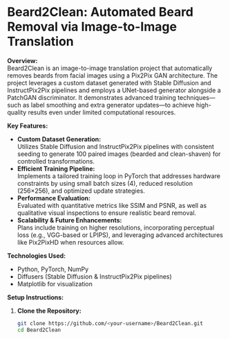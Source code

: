 # Beard2Clean: Automated Beard Removal via Image-to-Image Translation

**Overview:**  
Beard2Clean is an image-to-image translation project that automatically removes beards from facial images using a Pix2Pix GAN architecture. The project leverages a custom dataset generated with Stable Diffusion and InstructPix2Pix pipelines and employs a UNet-based generator alongside a PatchGAN discriminator. It demonstrates advanced training techniques—such as label smoothing and extra generator updates—to achieve high-quality results even under limited computational resources.

**Key Features:**
- **Custom Dataset Generation:**  
  Utilizes Stable Diffusion and InstructPix2Pix pipelines with consistent seeding to generate 100 paired images (bearded and clean-shaven) for controlled transformations.
- **Efficient Training Pipeline:**  
  Implements a tailored training loop in PyTorch that addresses hardware constraints by using small batch sizes (4), reduced resolution (256×256), and optimized update strategies.
- **Performance Evaluation:**  
  Evaluated with quantitative metrics like SSIM and PSNR, as well as qualitative visual inspections to ensure realistic beard removal.
- **Scalability & Future Enhancements:**  
  Plans include training on higher resolutions, incorporating perceptual loss (e.g., VGG-based or LPIPS), and leveraging advanced architectures like Pix2PixHD when resources allow.

**Technologies Used:**
- Python, PyTorch, NumPy
- Diffusers (Stable Diffusion & InstructPix2Pix pipelines)
- Matplotlib for visualization

**Setup Instructions:**
1. **Clone the Repository:**
   ```bash
   git clone https://github.com/<your-username>/Beard2Clean.git
   cd Beard2Clean
